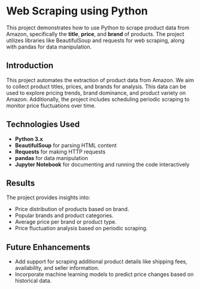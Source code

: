 # Web Scraping using Python

This project demonstrates how to use Python to scrape product data from Amazon, specifically the **title**, **price**, and **brand** of products. The project utilizes libraries like BeautifulSoup and requests for web scraping, along with pandas for data manipulation.

## Introduction

This project automates the extraction of product data from Amazon. We aim to collect product titles, prices, and brands for analysis. This data can be used to explore pricing trends, brand dominance, and product variety on Amazon. Additionally, the project includes scheduling periodic scraping to monitor price fluctuations over time.

## Technologies Used

- **Python 3.x**
- **BeautifulSoup** for parsing HTML content
- **Requests** for making HTTP requests
- **pandas** for data manipulation
- **Jupyter Notebook** for documenting and running the code interactively

## Results

The project provides insights into:
- Price distribution of products based on brand.
- Popular brands and product categories.
- Average price per brand or product type.
- Price fluctuation analysis based on periodic scraping.

## Future Enhancements

- Add support for scraping additional product details like shipping fees, availability, and seller information.
- Incorporate machine learning models to predict price changes based on historical data.


